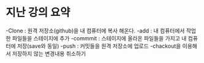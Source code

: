 # 지난 강의 요약
-Clone : 원격 저장소(github)을 내 컴퓨터에 복사 해온다.
-add : 내 컴퓨터에서 작업한 파일들을 스테이지에 추가
-commmit : 스테이지에 올라온 파일들을 가지고 내 컴퓨터에 저장(save와 동일)
-push : 커밋들을 원격 저장소에 업로드
-chackout을 이용해서 저장하지 않는 변경내용 취소하기